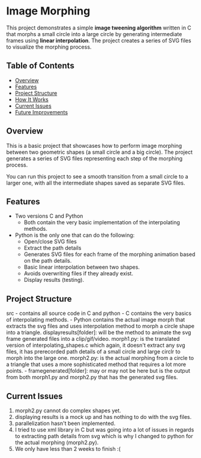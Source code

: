 # Image Morphing

This project demonstrates a simple **image tweening algorithm** written in C that morphs a small circle into a large circle by generating intermediate frames using **linear interpolation**. The project creates a series of SVG files to visualize the morphing process.

## Table of Contents
- [Overview](#overview)
- [Features](#features)
- [Project Structure](#project-structure)
- [How It Works](#how-it-works)
- [Current Issues](#current-issues)
- [Future Improvements](#future-improvements)

## Overview
This is a basic project that showcases how to perform image morphing between two geometric shapes (a small circle and a big circle). The project generates a series of SVG files representing each step of the morphing process.

You can run this project to see a smooth transition from a small circle to a larger one, with all the intermediate shapes saved as separate SVG files.

## Features
- Two versions C and Python
    - Both contain the very basic implementation of the interpolating methods.
- Python is the only one that can do the following:
    - Open/close SVG files
    - Extract the path details
    - Generates SVG files for each frame of the morphing animation based on the path details.
    - Basic linear interpolation between two shapes.
    - Avoids overwriting files if they already exist.
    - Display results (testing).


## Project Structure
src - contains all source code in C and python
    - C contains the very basics of interpolating methods.
    - Python contains the actual image morph that extracts the svg files and uses interpolation method to morph a circle shape into a triangle.
      displayresults[folder]: will be the method to animate the svg frame generated files into a clip/gif/video.
      morph1.py: is the translated version of interpolating_shapes.c which again, it doesn't extract any svg files, it has prerecorded path details of a small circle and large circlr to morph into the large one.
      morph2.py: is the actual morphing from a circle to a triangle that uses a more sophisticated method that requires a lot more points.
    - framegenerated[folder]: may or may not be here but is the output from both morph1.py and morph2.py that has the generated svg files.

## Current Issues
1) morph2.py cannot do complex shapes yet.
2) displaying results is a mock up and has nothing to do with the svg files.
3) parallelization hasn't been implemented.
4) I tried to use xml library in C but was going into a lot of issues in regards to extracting path details from svg which is why I changed to python for the actual morphing (morph2.py).
5) We only have less than 2 weeks to finish :(

